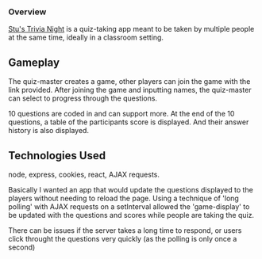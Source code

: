 ### Overview

[Stu's Trivia Night](https://project-2-quiz.herokuapp.com/) is a quiz-taking app meant to be taken by multiple people at the same time, ideally in a classroom setting.

## Gameplay

The quiz-master creates a game, other players can join the game with the link provided. After joining the game and inputting names, the quiz-master can select to progress through the questions.

10 questions are coded in and can support more. At the end of the 10 questions, a table of the participants score is displayed. And their answer history is also displayed.

## Technologies Used

node, express, cookies, react, AJAX requests.

Basically I wanted an app that would update the questions displayed to the players without needing to reload the page. Using a technique of 'long polling' with AJAX requests on a setInterval allowed the 'game-display' to be updated with the questions and scores while people are taking the quiz.

There can be issues if the server takes a long time to respond, or users click throught the questions very quickly (as the polling is only once a second)
